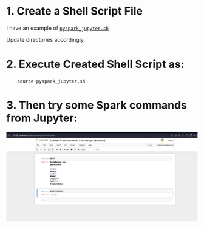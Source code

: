 # 1. Create a Shell Script File 

I have an example of [`pyspark_jupyter.sh`](./pyspark_jupyter.sh)

Update directories accordingly.


# 2. Execute Created Shell Script as:

		source pyspark_jupyter.sh
		
		
# 3. Then try some Spark commands from Jupyter:

![](./pyspark_jupyter.png)